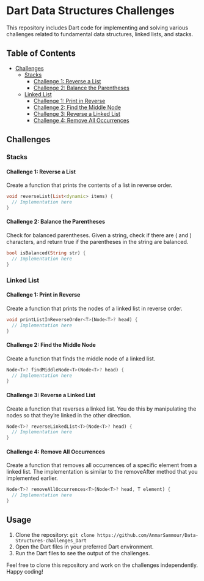 # Dart Data Structures Challenges


This repository includes Dart code for implementing and solving various challenges related to fundamental data structures, linked lists, and stacks. 

## Table of Contents
- [Challenges](#challenges)
  - [Stacks](#stacks)
    - [Challenge 1: Reverse a List](#challenge-1-reverse-a-list)
    - [Challenge 2: Balance the Parentheses](#challenge-2-balance-the-parentheses)
  - [Linked List](#linked-list)
    - [Challenge 1: Print in Reverse](#challenge-1-print-in-reverse)
    - [Challenge 2: Find the Middle Node](#challenge-2-find-the-middle-node)
    - [Challenge 3: Reverse a Linked List](#challenge-3-reverse-a-linked-list)
    - [Challenge 4: Remove All Occurrences](#challenge-4-remove-all-occurrences)

## Challenges

### Stacks

#### Challenge 1: Reverse a List
Create a function that prints the contents of a list in reverse order.

```dart
void reverseList(List<dynamic> items) {
  // Implementation here
}
```

#### Challenge 2: Balance the Parentheses
Check for balanced parentheses. Given a string, check if there are ( and ) characters, and return true if the parentheses in the string are balanced.

```dart
bool isBalanced(String str) {
  // Implementation here
}
```

### Linked List

#### Challenge 1: Print in Reverse
Create a function that prints the nodes of a linked list in reverse order.

```dart
void printListInReverseOrder<T>(Node<T>? head) {
  // Implementation here
}
```

#### Challenge 2: Find the Middle Node
Create a function that finds the middle node of a linked list.

```dart
Node<T>? findMiddleNode<T>(Node<T>? head) {
  // Implementation here
}
```

#### Challenge 3: Reverse a Linked List
Create a function that reverses a linked list. You do this by manipulating the nodes so that they’re linked in the other direction.

```dart
Node<T>? reverseLinkedList<T>(Node<T>? head) {
  // Implementation here
}
```

#### Challenge 4: Remove All Occurrences
Create a function that removes all occurrences of a specific element from a linked list. The implementation is similar to the removeAfter method that you implemented earlier.

```dart
Node<T>? removeAllOccurrences<T>(Node<T>? head, T element) {
  // Implementation here
}
```

## Usage

1. Clone the repository: `git clone https://github.com/AnmarSammour/Data-Structures-challenges_Dart`
2. Open the Dart files in your preferred Dart environment.
3. Run the Dart files to see the output of the challenges.

Feel free to clone this repository and work on the challenges independently. Happy coding!

